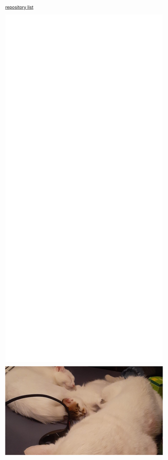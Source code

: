 [repository list](REPOS.md)
<p align="center">

<a href="https://github.com/YoraiLevi/YoraiLevi">
<picture>
<source media="(prefers-color-scheme: dark)" srcset="./card-dark-0.svg">
<source media="(prefers-color-scheme: light)" srcset="./card-light-0.svg">
<img align="center" src="./card-dark-0.svg" />
</picture></a>
<a href="https://github.com/YoraiLevi/pester5-tutorial">
<picture>
<source media="(prefers-color-scheme: dark)" srcset="./card-dark-1.svg">
<source media="(prefers-color-scheme: light)" srcset="./card-light-1.svg">
<img align="center" src="./card-dark-1.svg" />
</picture></a>
<a href="https://github.com/YoraiLevi/ahk-autohotkeys">
<picture>
<source media="(prefers-color-scheme: dark)" srcset="./card-dark-2.svg">
<source media="(prefers-color-scheme: light)" srcset="./card-light-2.svg">
<img align="center" src="./card-dark-2.svg" />
</picture></a>
<a href="https://github.com/YoraiLevi/plotly_dash">
<picture>
<source media="(prefers-color-scheme: dark)" srcset="./card-dark-3.svg">
<source media="(prefers-color-scheme: light)" srcset="./card-light-3.svg">
<img align="center" src="./card-dark-3.svg" />
</picture></a>
<a href="https://github.com/YoraiLevi/Intro-to-NLP-236299-CS187">
<picture>
<source media="(prefers-color-scheme: dark)" srcset="./card-dark-4.svg">
<source media="(prefers-color-scheme: light)" srcset="./card-light-4.svg">
<img align="center" src="./card-dark-4.svg" />
</picture></a>
<a href="https://github.com/YoraiLevi/regedit.ps1">
<picture>
<source media="(prefers-color-scheme: dark)" srcset="./card-dark-5.svg">
<source media="(prefers-color-scheme: light)" srcset="./card-light-5.svg">
<img align="center" src="./card-dark-5.svg" />
</picture></a>

![](resources/README/header_image.jpg)
</p>
